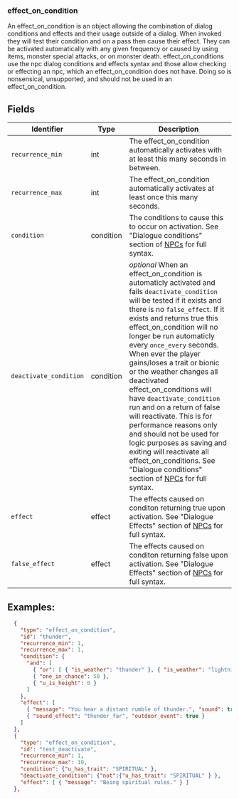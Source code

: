 ### effect_on_condition
An effect_on_condition is an object allowing the combination of dialog conditions and effects and their usage outside of a dialog.  When invoked they will test their condition and on a pass then cause their effect. They can be activated automatically with any given frequency or caused by using items, monster special attacks, or on monster death.  effect_on_conditions use the npc dialog conditions and effects syntax and those allow checking or effecting an npc, which an effect_on_condition does not have.  Doing so is nonsensical, unsupported, and should not be used in an effect_on_condition.


## Fields

|Identifier|Type|Description|
|-|-|-|
| `recurrence_min`| int | The effect_on_condition automatically activates with at least this many seconds in between.
| `recurrence_max`| int | The effect_on_condition automatically activates at least once this many seconds.
| `condition`| condition | The conditions to cause this to occur on activation.  See "Dialogue conditions" section of [NPCs](NPCs.md) for full syntax.
| `deactivate_condition`| condition | *optional* When an effect_on_condition is automaticly activated and fails `deactivate_condition` will be tested if it exists and there is no `false_effect`.  If it exists and returns true this effect_on_condition will no longer be run automaticly every `once_every` seconds.  When ever the player gains/loses a trait or bionic or the weather changes all deactivated effect_on_conditions will have `deactivate_condition` run and on a return of false will reactivate.  This is for performance reasons only and should not be used for logic purposes as saving and exiting will reactivate all effect_on_conditions. See "Dialogue conditions" section of [NPCs](NPCs.md) for full syntax.
| `effect`| effect | The effects caused on conditon returning true upon activation.  See "Dialogue Effects" section of [NPCs](NPCs.md) for full syntax.
| `false_effect`| effect | The effects caused on conditon returning false upon activation.  See "Dialogue Effects" section of [NPCs](NPCs.md) for full syntax.

## Examples:
```JSON
  {
    "type": "effect_on_condition",
    "id": "thunder",
    "recurrence_min": 1,
    "recurrence_max": 1,
    "condition": {
      "and": [
        { "or": [ { "is_weather": "thunder" }, { "is_weather": "lightning" } ] },
        { "one_in_chance": 50 },
        { "u_is_height": 0 }
      ]
    },
    "effect": [
      { "message": "You hear a distant rumble of thunder.", "sound": true },
      { "sound_effect": "thunder_far", "outdoor_event": true }
    ]
  },
  {
    "type": "effect_on_condition",
    "id": "test_deactivate",    
    "recurrence_min": 1,
    "recurrence_max": 10,
    "condition": {"u_has_trait": "SPIRITUAL" },
    "deactivate_condition": {"not":{"u_has_trait": "SPIRITUAL" } },
    "effect": [ { "message": "Being spiritual rules." } ]
  },
```

